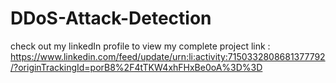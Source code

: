 # DDoS-Attack-Detection
check out my linkedIn profile to view my complete project
link : https://www.linkedin.com/feed/update/urn:li:activity:7150332808681377792/?originTrackingId=porB8%2F4tTKW4xhFHxBe0oA%3D%3D 

